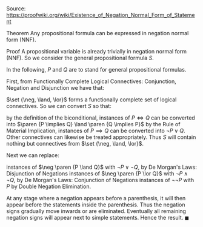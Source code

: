 # 

Source: https://proofwiki.org/wiki/Existence_of_Negation_Normal_Form_of_Statement

Theorem
Any propositional formula can be expressed in negation normal form (NNF).


Proof
A propositional variable is already trivially in negation normal form (NNF).
So we consider the general propositional formula $S$.

In the following, $P$ and $Q$ are to stand for general propositional formulas.

First, from Functionally Complete Logical Connectives: Conjunction, Negation and Disjunction we have that:

$\set {\neg, \land, \lor}$
forms a functionally complete set of logical connectives.
So we can convert $S$ so that:

by the definition of the biconditional, instances of $P \iff Q$ can be converted into $\paren {P \implies Q} \land \paren {Q \implies P}$
by the Rule of Material Implication, instances of $P \implies Q$ can be converted into $\neg P \lor Q$.
Other connectives can likewise be treated appropriately.
Thus $S$ will contain nothing but connectives from $\set {\neg, \land, \lor}$.

Next we can replace:

instances of $\neg \paren {P \land Q}$ with $\neg P \lor \neg Q$, by De Morgan's Laws: Disjunction of Negations
instances of $\neg \paren {P \lor Q}$ with $\neg P \land \neg Q$, by De Morgan's Laws: Conjunction of Negations
instances of $\neg \neg P$ with $P$ by Double Negation Elimination.

At any stage where a negation appears before a parenthesis, it will then appear before the statements inside the parenthesis.
Thus the negation signs gradually move inwards or are eliminated.
Eventually all remaining negation signs will appear next to simple statements.
Hence the result.
$\blacksquare$





